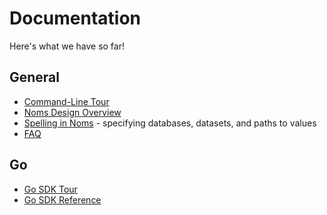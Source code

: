 # Documentation

Here's what we have so far!

## General

* [Command-Line Tour](cli-tour.md)
* [Noms Design Overview](intro.md)
* [Spelling in Noms](spelling.md) - specifying databases, datasets, and paths to values
* [FAQ](faq.md)

## Go

* [Go SDK Tour](go-tour.md)
* [Go SDK Reference](https://godoc.org/github.com/attic-labs/noms)
